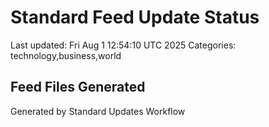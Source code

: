 # Standard Feed Update Status
Last updated: Fri Aug  1 12:54:10 UTC 2025
Categories: technology,business,world

## Feed Files Generated

Generated by Standard Updates Workflow
